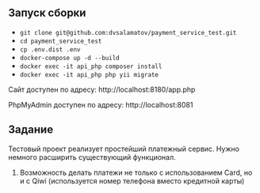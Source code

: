 ## Запуск сборки

- `git clone git@github.com:dvsalamatov/payment_service_test.git`
- `cd payment_service_test`
- `cp .env.dist .env`
- `docker-compose up -d --build`
- `docker exec -it api_php composer install`
- `docker exec -it api_php php yii migrate`

Сайт доступен по адресу: http://localhost:8180/app.php

PhpMyAdmin доступен по адресу: http://localhost:8081

## Задание

Тестовый проект реализует простейший платежный сервис. Нужно немного расширить существующий функционал.

1. Возможность делать платежи не только с использованием Card, но и c Qiwi (используется номер телефона вместо кредитной карты)
